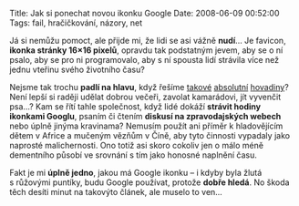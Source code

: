Title: Jak si ponechat novou ikonku Google
Date: 2008-06-09 00:52:00
Tags: fail, hračičkování, názory, net

Já si nemůžu pomoct, ale přijde mi, že lidi se asi vážně **nudí**… Je favicon, **ikonka stránky 16×16 pixelů**, opravdu tak podstatným jevem, aby se o ní psalo, aby se pro ni programovalo, aby s ní spousta lidí strávila více než jednu vteřinu svého životního času?

Nejsme tak trochu **padlí na hlavu**, když řešíme [takové](http://jasnapaka.bloguje.cz/695932-jak-ve-firefoxu-vratit-puvodni-favicon-google.php) [absolutní](http://blog.synopsi.com/2008-05-31/aj-vy-neznasate-nove-logo-googlu-vymente-ho) [hovadiny](http://blog.converter.cz/index.php?p=1401&c=1)? Není lepší si raději udělat dobrou večeři, zavolat kamarádovi, jít vyvenčit psa…? Kam se řítí tahle společnost, když lidé dokáží **strávit hodiny ikonkami Googlu**, psaním či čtením **diskusí na zpravodajských webech** nebo úplně jinýma kravinama? Nemusím použít ani příměr k hladovějícím dětem v Africe a mučeným vězňům v Číně, aby tyto činnosti vypadaly jako naprosté malichernosti. Ono totiž asi skoro cokoliv jen o málo méně dementního působí ve srovnání s tím jako honosné naplnění času.

Fakt je mi **úplně jedno**, jakou má Google ikonku – i kdyby byla žlutá s růžovými puntíky, budu Google používat, protože **dobře hledá**. No škoda těch desíti minut na takovýto článek, ale muselo to ven…